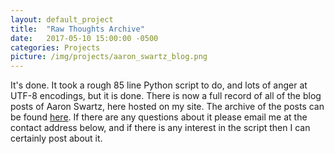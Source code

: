 ```yaml
---
layout: default_project
title:  "Raw Thoughts Archive"
date:   2017-05-10 15:00:00 -0500
categories: Projects
picture: /img/projects/aaron_swartz_blog.png
---
```


It's done. It took a rough 85 line Python script to do, and lots of anger at UTF-8 encodings, but it is done. There is now a full record of all of the blog posts of Aaron Swartz, here hosted on my site. The archive of the posts can be found [here](https://www.doug-skinner.com/raw_thoughts_archive.html). If there are any questions about it please email me at the contact address below, and if there is any interest in the script then I can certainly post about it.
